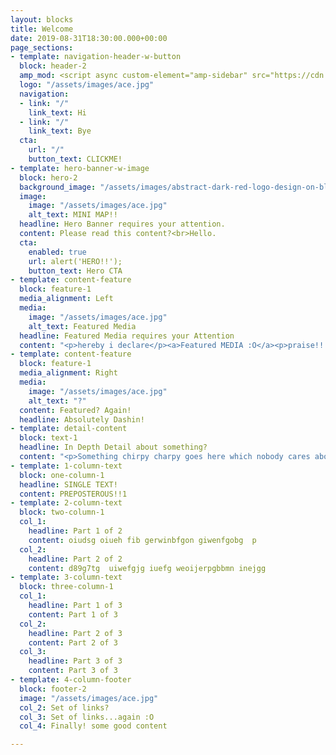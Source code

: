 ```yaml
---
layout: blocks
title: Welcome
date: 2019-08-31T18:30:00.000+00:00
page_sections:
- template: navigation-header-w-button
  block: header-2
  amp_mod: <script async custom-element="amp-sidebar" src="https://cdn.ampproject.org/v0/amp-sidebar-latest.js"></script>
  logo: "/assets/images/ace.jpg"
  navigation:
  - link: "/"
    link_text: Hi
  - link: "/"
    link_text: Bye
  cta:
    url: "/"
    button_text: CLICKME!
- template: hero-banner-w-image
  block: hero-2
  background_image: "/assets/images/abstract-dark-red-logo-design-on-black-background-video-animation-hd-1920x1080_ek5t-yjbl__F0008.png"
  image:
    image: "/assets/images/ace.jpg"
    alt_text: MINI MAP!!
  headline: Hero Banner requires your attention.
  content: Please read this content?<br>Hello.
  cta:
    enabled: true
    url: alert('HERO!!');
    button_text: Hero CTA
- template: content-feature
  block: feature-1
  media_alignment: Left
  media:
    image: "/assets/images/ace.jpg"
    alt_text: Featured Media
  headline: Featured Media requires your Attention
  content: "<p>hereby i declare</p><a>Featured MEDIA :O</a><p>praise!!!</p>"
- template: content-feature
  block: feature-1
  media_alignment: Right
  media:
    image: "/assets/images/ace.jpg"
    alt_text: "?"
  content: Featured? Again!
  headline: Absolutely Dashin!
- template: detail-content
  block: text-1
  headline: In Depth Detail about something?
  content: "<p>Something chirpy charpy goes here which nobody cares about</p>"
- template: 1-column-text
  block: one-column-1
  headline: SINGLE TEXT!
  content: PREPOSTEROUS!!1
- template: 2-column-text
  block: two-column-1
  col_1:
    headline: Part 1 of 2
    content: oiudsg oiueh fib gerwinbfgon giwenfgobg  p
  col_2:
    headline: Part 2 of 2
    content: d89g7tg  uiwefgjg iuefg weoijerpgbbmn inejgg
- template: 3-column-text
  block: three-column-1
  col_1:
    headline: Part 1 of 3
    content: Part 1 of 3
  col_2:
    headline: Part 2 of 3
    content: Part 2 of 3
  col_3:
    headline: Part 3 of 3
    content: Part 3 of 3
- template: 4-column-footer
  block: footer-2
  image: "/assets/images/ace.jpg"
  col_2: Set of links?
  col_3: Set of links...again :O
  col_4: Finally! some good content

---
```


